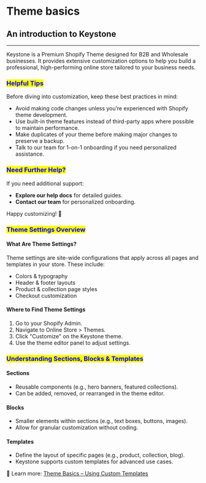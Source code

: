 # Theme basics

## An introduction to Keystone

***

Keystone is a Premium Shopify Theme designed for B2B and Wholesale businesses. It provides extensive customization options to help you build a professional, high-performing online store tailored to your business needs.

### <mark style="color:blue;">**Helpful Tips**</mark>

Before diving into customization, keep these best practices in mind:

* Avoid making code changes unless you’re experienced with Shopify theme development.
* Use built-in theme features instead of third-party apps where possible to maintain performance.
* Make duplicates of your theme before making major changes to preserve a backup.
* Talk to our team for 1-on-1 onboarding if you need personalized assistance.

### <mark style="color:blue;">**Need Further Help?**</mark>

If you need additional support:

* **Explore our help docs** for detailed guides.
* **Contact our team** for personalized onboarding.

Happy customizing! 🚀

### <mark style="color:blue;">**Theme Settings Overview**</mark>

#### **What Are Theme Settings?**

Theme settings are site-wide configurations that apply across all pages and templates in your store. These include:

* Colors & typography
* Header & footer layouts
* Product & collection page styles
* Checkout customization

#### **Where to Find Theme Settings**

1. Go to your Shopify Admin.
2. Navigate to Online Store > Themes.
3. Click "Customize" on the Keystone theme.
4. Use the theme editor panel to adjust settings.

### <mark style="color:blue;">**Understanding Sections, Blocks & Templates**</mark>

#### **Sections**

* Reusable components (e.g., hero banners, featured collections).
* Can be added, removed, or rearranged in the theme editor.

#### **Blocks**

* Smaller elements within sections (e.g., text boxes, buttons, images).
* Allow for granular customization without coding.

#### **Templates**

* Define the layout of specific pages (e.g., product, collection, blog).
* Keystone supports custom templates for advanced use cases.

📌 Learn more: [Theme Basics – Using Custom Templates](https://help.brickspacelab.com/theme-basics/use-custom-templates)
